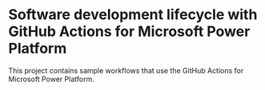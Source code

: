 # Software development lifecycle with GitHub Actions for Microsoft Power Platform

This project contains sample workflows that use the GitHub Actions for Microsoft Power Platform.
